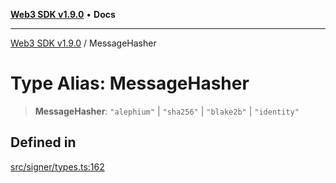 [**Web3 SDK v1.9.0**](../README.md) • **Docs**

***

[Web3 SDK v1.9.0](../globals.md) / MessageHasher

# Type Alias: MessageHasher

> **MessageHasher**: `"alephium"` \| `"sha256"` \| `"blake2b"` \| `"identity"`

## Defined in

[src/signer/types.ts:162](https://github.com/Mystic-Nayy/alephium-web3/blob/ee41f5e0e7d7fb0b155fe62f05b2ac03772895ca/packages/web3/src/signer/types.ts#L162)
